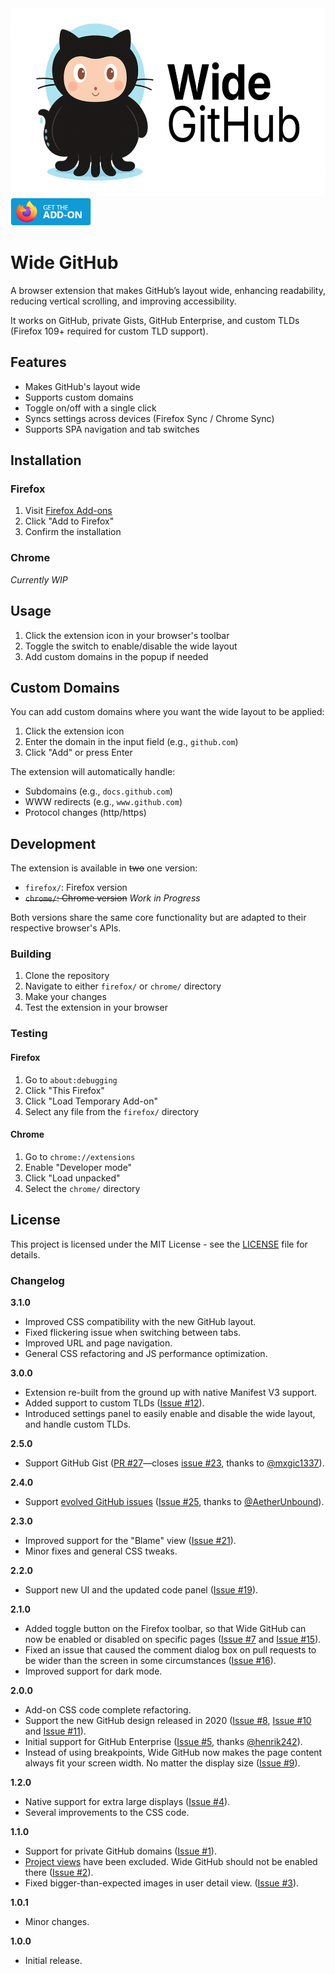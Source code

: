 <img src="assets/Wide-GitHub_Logo.png?raw=true" alt="Wide GitHub Logo" width="583" height="300" />

<a href="https://addons.mozilla.org/en-US/firefox/addon/widegithub">
  <img src="assets/firefox-get-the-addon.png" alt="Download add-on on Mozilla.org" width="129" height="45" />
</a>

# Wide GitHub

A browser extension that makes GitHub’s layout wide, enhancing readability, reducing vertical scrolling, and improving accessibility.

It works on GitHub, private Gists, GitHub Enterprise, and custom TLDs (Firefox 109+ required for custom TLD support).

## Features

- Makes GitHub's layout wide
- Supports custom domains
- Toggle on/off with a single click
- Syncs settings across devices (Firefox Sync / Chrome Sync)
- Supports SPA navigation and tab switches

## Installation

### Firefox
1. Visit [Firefox Add-ons](https://addons.mozilla.org/en-US/firefox/addon/widegithub/)
2. Click "Add to Firefox"
3. Confirm the installation

### Chrome
_Currently WIP_ 

## Usage

1. Click the extension icon in your browser's toolbar
2. Toggle the switch to enable/disable the wide layout
3. Add custom domains in the popup if needed

## Custom Domains

You can add custom domains where you want the wide layout to be applied:

1. Click the extension icon
2. Enter the domain in the input field (e.g., `github.com`)
3. Click "Add" or press Enter

The extension will automatically handle:
- Subdomains (e.g., `docs.github.com`)
- WWW redirects (e.g., `www.github.com`)
- Protocol changes (http/https)

## Development

The extension is available in ~~two~~ one version:

- `firefox/`: Firefox version
- ~~`chrome/`: Chrome version~~ _Work in Progress_

Both versions share the same core functionality but are adapted to their respective browser's APIs.

### Building

1. Clone the repository
2. Navigate to either `firefox/` or `chrome/` directory
3. Make your changes
4. Test the extension in your browser

### Testing

#### Firefox
1. Go to `about:debugging`
2. Click "This Firefox"
3. Click "Load Temporary Add-on"
4. Select any file from the `firefox/` directory

#### Chrome
1. Go to `chrome://extensions`
2. Enable "Developer mode"
3. Click "Load unpacked"
4. Select the `chrome/` directory

## License

This project is licensed under the MIT License - see the [LICENSE](LICENSE) file for details.

### Changelog

**3.1.0**
- Improved CSS compatibility with the new GitHub layout.
- Fixed flickering issue when switching between tabs.
- Improved URL and page navigation.
- General CSS refactoring and JS performance optimization.

**3.0.0**
- Extension re-built from the ground up with native Manifest V3 support.
- Added support to custom TLDs ([Issue #12](https://github.com/fabiocchetti/wide-github/issues/12)).
- Introduced settings panel to easily enable and disable the wide layout, and handle custom TLDs.

**2.5.0**
- Support GitHub Gist ([PR #27](https://github.com/fabiocchetti/wide-github/pull/27)—closes [issue #23](https://github.com/fabiocchetti/wide-github/issues/23), thanks to [@mxgic1337](https://github.com/mxgic1337)).

**2.4.0**
- Support [evolved GitHub issues](https://github.blog/changelog/2024-10-01-evolving-github-issues-public-beta/) ([Issue #25](https://github.com/fabiocchetti/wide-github/issues/25), thanks to [@AetherUnbound](https://github.com/AetherUnbound)).

**2.3.0**
- Improved support for the "Blame" view ([Issue #21](https://github.com/fabiocchetti/wide-github/issues/21)).
- Minor fixes and general CSS tweaks.

**2.2.0**
- Support new UI and the updated code panel ([Issue #19](https://github.com/fabiocchetti/wide-github/issues/19)).

**2.1.0**
- Added toggle button on the Firefox toolbar, so that Wide GitHub can now be enabled or disabled on specific pages ([Issue #7](https://github.com/fabiocchetti/wide-github/issues/7) and [Issue #15](https://github.com/fabiocchetti/wide-github/issues/15)).
- Fixed an issue that caused the comment dialog box on pull requests to be wider than the screen in some circumstances ([Issue #16](https://github.com/fabiocchetti/wide-github/issues/16)).
- Improved support for dark mode.

**2.0.0**
- Add-on CSS code complete refactoring.
- Support the new GitHub design released in 2020 ([Issue #8](https://github.com/fabiocchetti/wide-github/issues/8), [Issue #10](https://github.com/fabiocchetti/wide-github/issues/10) and [Issue #11](https://github.com/fabiocchetti/wide-github/issues/11)).
- Initial support for GitHub Enterprise ([Issue #5](https://github.com/fabiocchetti/wide-github/issues/5), thanks [@henrik242](https://github.com/henrik242)).
- Instead of using breakpoints, Wide GitHub now makes the page content always fit your screen width. No matter the display size ([Issue #9](https://github.com/fabiocchetti/wide-github/issues/9)).

**1.2.0**
- Native support for extra large displays ([Issue #4](https://github.com/fabiocchetti/wide-github/issues/4)).
- Several improvements to the CSS code.

**1.1.0**
- Support for private GitHub domains ([Issue #1](https://github.com/fabiocchetti/wide-github/issues/1)).
- [Project views](https://help.github.com/en/articles/about-project-boards) have been excluded. Wide GitHub should not be enabled there ([Issue #2](https://github.com/fabiocchetti/wide-github/issues/2)).
- Fixed bigger-than-expected images in user detail view. ([Issue #3](https://github.com/fabiocchetti/wide-github/issues/3)).

**1.0.1**
- Minor changes.

**1.0.0**
- Initial release.
